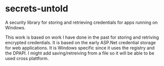 # secrets-untold
A security library for storing and retrieving credentials for apps running on Windows.

This work is based on work I have done in the past for storing and retriving encrypted credentials. 
It is based on the early ASP.Net credential storage for web applications. 
It is Windows specific since it uses the registry and the DPAPI. 
I might add saving/retreiving from a file so it will be able to be used cross plattform.
